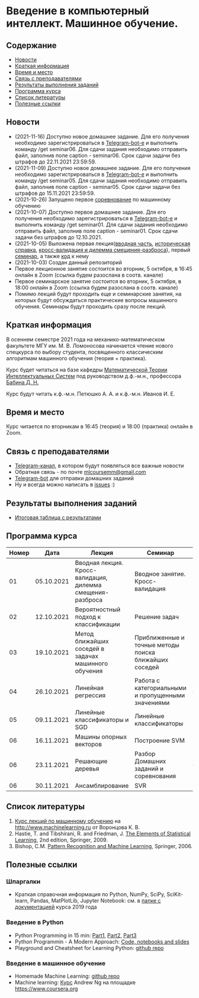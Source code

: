 # Введение в компьютерный интеллект. Машинное обучение.

## Содержание
* [Новости](#news)
* [Краткая информация](#info)
* [Время и место](#ww)
* [Связь с преподавателями](#feedback)
* [Результаты выполнения заданий](#marks)
* [Программа курса](#program)
* [Список литературы](#lit)
* [Полезные ссылки](#links)
## <a name="news" /> Новости

* (2021-11-16) Доступно новое домашнее задание. Для его получения необходимо зарегистрироваться в [Telegram-bot-е](https://t.me/ml2021sharebot) и выполнить команду /get seminar06. Для сдачи задания необходимо отправить файл, заполнив поле caption - seminar06. Срок сдачи задачи без штрафов до 22.11.2021 23:59:59.
* (2021-11-09) Доступно новое домашнее задание. Для его получения необходимо зарегистрироваться в [Telegram-bot-е](https://t.me/ml2021sharebot) и выполнить команду /get seminar05. Для сдачи задания необходимо отправить файл, заполнив поле caption - seminar05. Срок сдачи задачи без штрафов до 15.11.2021 23:59:59.
* (2021-10-26) Запущено первое [соревнование](https://www.kaggle.com/t/18d841b14168480eb305fa9444b46dce) по машинному обучению
* (2021-10-07) Доступно первое домашнее задание. Для его получения необходимо зарегистрироваться в [Telegram-bot-е](https://t.me/ml2021sharebot) и выполнить команду /get seminar01. Для сдачи задания необходимо отправить файл, заполнив поле caption - seminar01. Срок сдачи задачи без штрафов до 12.10.2021.
* (2021-10-05) Выложена первая лекция([вводная часть](https://github.com/mlcoursemm/ml2021autumn/blob/main/lectures/lecture01-intro.pdf), [историческая справка](https://github.com/mlcoursemm/ml2021autumn/blob/main/lectures/lecture01-history_ml_task.pdf), [кросс-валидация и дилемма смещения-разброса](https://github.com/mlcoursemm/ml2021autumn/blob/main/lectures/lecture01-crossval_bv.pdf)), первый [семинар](https://github.com/mlcoursemm/ml2021autumn/blob/main/seminars/seminar01-cv.pdf), а также [код](https://github.com/mlcoursemm/ml2021autumn/blob/main/seminars/seminar01-cv.ipynb) к нему
* (2021-10-03) Создан данный репозиторий
* Первое лекционное занятие состоится во вторник, 5 октября, в 16:45 онлайн в Zoom (ссылка будем разослана в соотв. канале)
* Первое семинарское занятие состоится во вторник, 5 октября, в 18:00 онлайн в Zoom (ссылка будем разослана в соотв. канале)
* Помимо лекций будут проходить еще и семинарские занятия, на которых будут обсуждаться практические вопросы машинного обучения. Семинары будут проходить сразу после лекций.
## <a name="info" /> Краткая информация 
В осеннем семестре 2021 года на механико-математическом факультете МГУ им. М. В. Ломоносова начинается чтение нового спецкурса по выбору студента, посвященного классическим алгоритмам машинного обучения (теория + практика). 

Курс будет читаться на базе кафедры [Математической Теории Интеллектуальных Систем](http://intsys.msu.ru) под руководством д.ф.-м.н., профессора [Бабина Д. Н.](http://intsys.msu.ru/staff/babin/) 

Курс будут читать к.ф.-м.н. Петюшко А. А. и к.ф.-м.н. Иванов И. Е.
## <a name="ww" /> Время и место 
Курс читается по вторникам в 16:45 (теория) и 18:00 (практика) онлайн в Zoom. 
## <a name="feedback" /> Связь с преподавателями
* [Telegram-канал](https://t.me/joinchat/RSbHl7Mnd_Q6M7FM), в котором будут появляться все важные новости
* Обратная связь - по почте mlcoursemm@gmail.com
* [Telegram-bot](https://t.me/ml2021sharebot) для отправки домашних заданий
* Ну и всегда можно написать в [issues](https://github.com/mlcoursemm/ml2021autumn/issues) :)
## <a name="marks" /> Результаты выполнения заданий
* [Итоговая таблица с результатами](https://docs.google.com/spreadsheets/d/1iev2-p4fweLHtSnd-eXP3EIWKZt7gUVv9bGSzKn83_E/edit?usp=sharing)
## <a name="program" /> Программа курса 
| Номер         | Дата          | Лекция                                            | Семинар                                 | ДЗ            |
| ------------- | ------------- | -------------                                     | -------------                           | ------------- |
| 01            | 05.10.2021    | Вводная лекция. Кросс-валидация, дилемма смещения-разброса | Вводное занятие. Кросс-валидация | |
| 02            | 12.10.2021    | Вероятностный подход к классификации | Решение задач | |
| 03            | 19.10.2021    | Метод ближайших соседей в задачах машинного обучения | Приближенные и точные методы поиска ближайших соседей | |
| 04            | 26.10.2021    | Линейная регрессия |  Работа с категориальными и пропущенными значениями | Соревнование |
| 05            | 09.11.2021    | Линейные классификаторы и SGD | Линейные классификаторы | Метрики качества |
| 06            | 16.11.2021    | Машины опорных векторов | Построение SVM | Построение SVM |
| 06            | 23.11.2021    | Решающие деревья | Разбор Домашних заданий и соревнования | Соревнование |
| 06            | 30.11.2021    | Ансамблирование | SVR |  |

## <a name="lit" /> Список литературы
1. [Курс лекций по машинному обучению](http://www.machinelearning.ru/wiki/index.php?title=Машинное_обучение_%28курс_лекций%2C_К.В.Воронцов%29) на http://www.machinelearning.ru от Воронцова К. В.
1. Hastie, T. and Tibshirani, R. and Friedman, J. [The Elements of Statistical Learning](https://web.stanford.edu/~hastie/ElemStatLearn/printings/ESLII_print12.pdf), 2nd edition, Springer, 2009.
2. Bishop, C.M. [Pattern Recognition and Machine Learning](https://www.microsoft.com/en-us/research/uploads/prod/2006/01/Bishop-Pattern-Recognition-and-Machine-Learning-2006.pdf), Springer, 2006.
## <a name="links" /> Полезные ссылки 
### Шпаргалки
* Краткая справочная информация по Python, NumPy, SciPy, SciKit-learn, Pandas, MatPlotLib, Jupyter Notebook: см. в [папке с документацией](https://github.com/mlcoursemm/mlcoursemm2019spring/tree/master/cheatsheets) курса 2019 года
### Введение в Python
* Python Programming in 15 min: [Part1](https://towardsdatascience.com/python-programming-in-15-min-part-1-3ad2d773834c), [Part2](https://towardsdatascience.com/python-programming-in-15-min-part-2-480f78713544), [Part3](https://towardsdatascience.com/python-programming-in-15-min-part-3-ce882f9ab9b2)
* Python Programmin - A Modern Approach: [Code, notebooks and slides](https://github.com/vamsi/python-programming-modern-approach)
* Playground and Cheatsheet for Learning Python: [github repo](https://github.com/trekhleb/learn-python)
### Введение в машинное обучение
* Homemade Machine Learning: [github repo](https://github.com/trekhleb/homemade-machine-learning)
* Machine learning: [Курс](https://www.coursera.org/learn/machine-learning) Andrew Ng на площадке https://www.coursera.org
 
